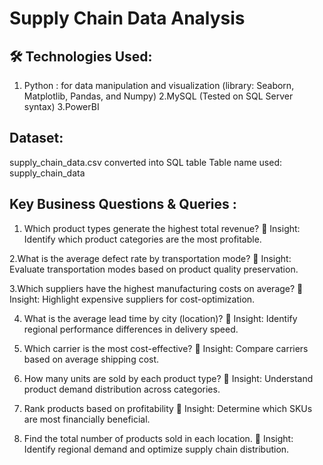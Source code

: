 # **Supply Chain Data Analysis**
## 🛠 Technologies Used:
1. Python : for data manipulation and visualization (library: Seaborn, Matplotlib, Pandas, and Numpy)
2.MySQL (Tested on SQL Server syntax)
3.PowerBI

## Dataset: 
supply_chain_data.csv converted into SQL table
Table name used: supply_chain_data

## Key Business Questions & Queries :
1. Which product types generate the highest total revenue?
📌 Insight: Identify which product categories are the most profitable.

2.What is the average defect rate by transportation mode?
📌 Insight: Evaluate transportation modes based on product quality preservation.

3.Which suppliers have the highest manufacturing costs on average?
📌 Insight: Highlight expensive suppliers for cost-optimization.

4. What is the average lead time by city (location)?
📌 Insight: Identify regional performance differences in delivery speed.

5. Which carrier is the most cost-effective?
📌 Insight: Compare carriers based on average shipping cost.

6. How many units are sold by each product type?
📌 Insight: Understand product demand distribution across categories.

7. Rank products based on profitability
📌 Insight: Determine which SKUs are most financially beneficial.
8. Find the total number of products sold in each location.
📌 Insight: Identify regional demand and optimize supply chain distribution.


